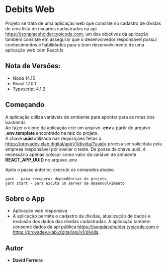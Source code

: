 # Debits Web

Projeto se trata de uma aplicação web que consiste no cadastro de dívidas de uma lista de usuários cadastrados na api https://jsonplaceholder.typicode.com,
um dos objetivos da aplicação também consiste em assegurar que o desenvolvedor responsável possui conhecimentos e habilidades para o bom desenvolvimento de uma aplicação web com ReactJs<br />

## Nota de Versões:
* Node 14.15
* React 17.0.1
* Typescript 4.1.2

## Começando
A aplicação utiliza variáveis de ambiente para apontar para as rotas dos backends <br />
Ao fazer o clone da aplicação crie um arquivo <strong> .env </strong> a partir do arquivo <strong> .env.template </strong> encontrado na raiz do projeto.<br />
A chave <strong> uuid </strong> utilizada nas requisições feitas à https://provadev.xlab.digital/api/v1/divida/?uuid= precisa ser solicidata pela empresa responsável por avaliar o teste. De posse da chave uuid, é necessário apenas colocar como valor da variável de ambiente <strong>REACT_APP_UUID</strong> no arquivo .env.

Após o passo anterior, execute os comandos abaixo
```
yarn - para recuperar dependências do projeto
yarn start - para excuta um server de desenvolvimento
```

## Sobre o App

- Aplicação web responsiva
- A aplicação permite o cadastro de dívidas, atualização de dados e exclusão dos dados das dívidas cadastradas. A aplicação também consome dados da api pública https://jsonplaceholder.typicode.com e https://provadev.xlab.digital/api/v1/divida.
## Autor

* **David Ferreira**
